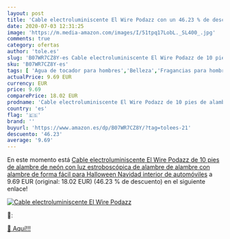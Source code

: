 ```yaml
---
layout: post
title: 'Cable electroluminiscente El Wire Podazz con un 46.23 % de descuento'
date: 2020-07-03 12:31:25
image: 'https://m.media-amazon.com/images/I/51tpq17LobL._SL400_.jpg'
comments: true
category: ofertas
author: 'tole.es'
slug: 'B07WR7CZ8Y-es Cable electroluminiscente El Wire Podazz de 10 pies de...'
sku: 'B07WR7CZ8Y-es'
tags: [ 'Agua de tocador para hombres','Belleza','Fragancias para hombres','Perfumes y fragancias','Productos para el cuidado de la piel','Sets y juegos para el cuidado de la piel','navidad', ]
actualPrice: 9.69 EUR
currency: EUR
price: 9.69
comparePrice: 18.02 EUR
prodname: 'Cable electroluminiscente El Wire Podazz de 10 pies de alambre de neón con luz estroboscópica de alambre de alambre con alambre de forma fácil para Halloween  Navidad  interior de automóviles'
country: 'es'
flag: '🇪🇸'
brand: ''
buyurl: 'https://www.amazon.es/dp/B07WR7CZ8Y/?tag=tolees-21'
descuento: '46.23'
average: '9.69'
---
```


En este momento está [Cable electroluminiscente El Wire Podazz de 10 pies de alambre de neón con luz estroboscópica de alambre de alambre con alambre de forma fácil para Halloween  Navidad  interior de automóviles](https://www.amazon.es/dp/B07WR7CZ8Y/?tag=tolees-21) a 9.69 EUR (original: 18.02 EUR) (46.23 %  de descuento) en el siguiente enlace!

[![Cable electroluminiscente El Wire Podazz](https://m.media-amazon.com/images/I/51tpq17LobL._SL400_.jpg)](https://www.amazon.es/dp/B07WR7CZ8Y/?tag=tolees-21)

🔎:


[🛒 Aquí!!!](https://www.amazon.es/dp/B07WR7CZ8Y/?tag=tolees-21)
